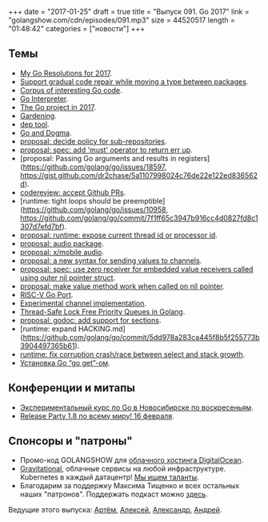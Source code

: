 +++
date = "2017-01-25"
draft = true
title = "Выпуск 091. Go 2017"
link = "golangshow.com/cdn/episodes/091.mp3"
size = 44520517
length = "01:48:42"
categories = ["новости"]
+++

## Темы

* [My Go Resolutions for 2017](https://research.swtch.com/go2017).
* [Support gradual code repair while moving a type between packages](https://github.com/golang/go/issues/18130).
* [Corpus of interesting Go code](https://github.com/rsc/corpus).
* [Go Interpreter](https://github.com/go-interpreter).
* [The Go project in 2017](https://groups.google.com/forum/#!topic/golang-dev/afkXKoAd8IQ/discussion).
* [Gardening](https://github.com/golang/go/wiki/Gardening).
* [dep tool](https://github.com/golang/dep).
* [Go and Dogma](https://research.swtch.com/dogma).
* [proposal: decide policy for sub-repositories](https://github.com/golang/go/issues/17244).
* [proposal: spec: add 'must' operator to return err up](https://github.com/golang/go/issues/18721).
* [proposal: Passing Go arguments and results in registers] (https://github.com/golang/go/issues/18597, https://gist.github.com/dr2chase/5a1107998024c76de22e122ed836562d).
* [codereview: accept Github PRs](https://github.com/golang/go/issues/18517).
* [runtime: tight loops should be preemptible] (https://github.com/golang/go/issues/10958, https://github.com/golang/go/commit/7f1ff65c3947b916cc4d0827fd8c1307d7efd7bf).
* [proposal: runtime: expose current thread id or processor id](https://github.com/golang/go/issues/18590).
* [proposal: audio package](https://github.com/golang/go/issues/18497).
* [proposal: x/mobile audio](https://github.com/golang/go/issues/13432).
* [proposal: a new syntax for sending values to channels](https://github.com/golang/go/issues/18511).
* [proposal: spec: use zero receiver for embedded value receivers called using outer nil pointer struct](https://github.com/golang/go/issues/18617).
* [proposal: make value method work when called on nil pointer](https://github.com/golang/go/issues/18775).
* [RISC-V Go Port](https://github.com/riscv/riscv-go).
* [Experimental channel implementation](https://github.com/google/fchan-go).
* [Thread-Safe Lock Free Priority Queues in Golang](http://scottlobdell.me/2016/09/thread-safe-lock-free-priority-queues-golang/).
* [proposal: godoc: add support for sections](https://github.com/golang/go/issues/18342).
* [runtime: expand HACKING.md] (https://github.com/golang/go/commit/5dd978a283ca445f8b5f255773b3904497365b61).
* [runtime: fix corruption crash/race between select and stack growth](https://github.com/golang/go/commit/b902a63ade47cf69218c9b38c9a783fc8cfc3041).
* [Установка Go “go get”-ом](https://godoc.org/golang.org/x/build/version).

## Конференции и митапы

* [Экспериментальный курс по Go в Новосибирске по воскресеньям](https://vk.com/sunday_go_school).
* [Release Party 1.8 по всему миру! 16 февраля](https://github.com/golang/go/wiki/Go-1.8-Release-Party).

## Спонсоры и "патроны"

- Промо-код GOLANGSHOW для [облачного хостинга DigitalOcean](https://www.digitalocean.com/?utm_campaign=golangshow&utm_medium=podcast&refcode=63eedb038a3e).
- [Gravitational](http://gravitational.com), облачные сервисы на любой инфраструктуре. Kubernetes в каждый датацентр! [Мы ищем таланты](https://github.com/gravitational/careers).
- Благодарим за поддержку Максима Тищенко и всех остальных наших "патронов". Поддержать подкаст можно [здесь](https://www.patreon.com/golangshow).

Ведущие этого выпуска: [Артём](https://twitter.com/miolini), [Алексей](https://twitter.com/paaleksey), [Александр](https://twitter.com/LK4D4math), [Андрей](https://twitter.com/dadabird).
